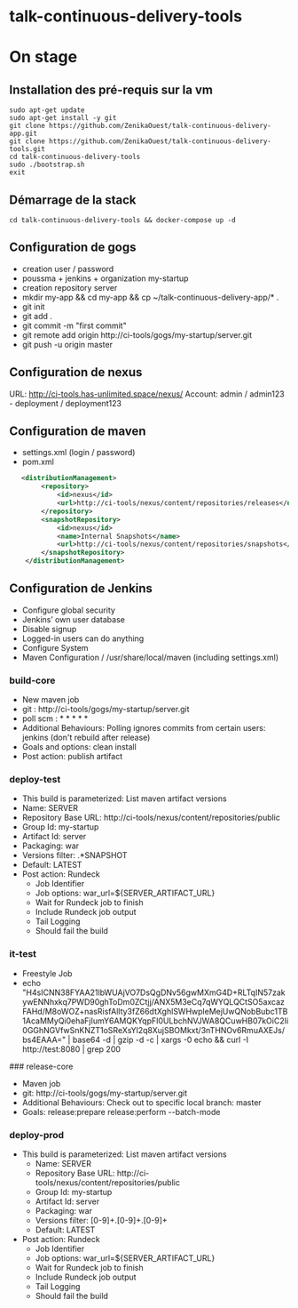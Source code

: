 # talk-continuous-delivery-tools
# On stage

## Installation des pré-requis sur la vm

    sudo apt-get update
    sudo apt-get install -y git
    git clone https://github.com/ZenikaOuest/talk-continuous-delivery-app.git
    git clone https://github.com/ZenikaOuest/talk-continuous-delivery-tools.git
    cd talk-continuous-delivery-tools
    sudo ./bootstrap.sh
    exit

## Démarrage de la stack

    cd talk-continuous-delivery-tools && docker-compose up -d

## Configuration de gogs

 + creation user  / password
 + poussma + jenkins + organization my-startup
 + creation repository server
 + mkdir my-app && cd my-app && cp ~/talk-continuous-delivery-app/* .
 + git init
 + git add .
 + git commit -m "first commit"
 + git remote add origin http://ci-tools/gogs/my-startup/server.git
 + git push -u origin master

## Configuration de nexus

URL: http://ci-tools.has-unlimited.space/nexus/
Account: admin / admin123 - deployment / deployment123

## Configuration de maven

 + settings.xml (login / password)
 + pom.xml

```xml
   <distributionManagement>
        <repository>
            <id>nexus</id>
            <url>http://ci-tools/nexus/content/repositories/releases</url>
        </repository>
        <snapshotRepository>
            <id>nexus</id>
            <name>Internal Snapshots</name>
            <url>http://ci-tools/nexus/content/repositories/snapshots</url>
        </snapshotRepository>
    </distributionManagement>
```

## Configuration de Jenkins

 + Configure global security
 + Jenkins’ own user database
 + Disable signup
 + Logged-in users can do anything
 + Configure System
 + Maven Configuration / /usr/share/local/maven (including settings.xml)

### build-core 
 
 + New maven job 
 + git : http://ci-tools/gogs/my-startup/server.git
 + poll scm : * * * * *
 + Additional Behaviours: Polling ignores commits from certain users: jenkins (don't rebuild after release)
 + Goals and options: clean install
 + Post action: publish artifact

### deploy-test

 + This build is parameterized: List maven artifact versions
  + Name: SERVER
  + Repository Base URL: http://ci-tools/nexus/content/repositories/public
  + Group Id: my-startup
  + Artifact Id: server
  + Packaging: war
  + Versions filter: .*SNAPSHOT
  + Default: LATEST
 + Post action: Rundeck
   + Job Identifier
   + Job options: war_url=${SERVER_ARTIFACT_URL}
   + Wait for Rundeck job to finish
   + Include Rundeck job output
   + Tail Logging
   + Should fail the build

### it-test

 + Freestyle Job
 + echo "H4sICNN38FYAA21lbWUAjVO7DsQgDNv56gwMXmG4D+RLTqIN57zakywENNhxkq7PWD90ghToDm0ZCtjj/ANX5M3eCq7qWYQLQCtSO5axcazFAHd/M8oWOZ+nasRisfAllty3fZ66dtXghlSWHwpleMejUwQNobBubc1TB1AcaMMyQi0ehaFjIumY6AMQKYqpFI0ULbchNVJWA8QCuwHB07kOiC2Ii0GGhNGVfwSnKNZT1oSReXsYl2q8XujSBOMkxt/3nTHNOv6RmuAXEJs/bs4EAAA=" | base64 -d | gzip -d -c | xargs -0 echo && curl -I http://test:8080 | grep 200

### release-core

  + Maven job
  + git: http://ci-tools/gogs/my-startup/server.git
  + Additional Behaviours: Check out to specific local branch: master
  + Goals: release:prepare release:perform --batch-mode
 
###  deploy-prod

 + This build is parameterized: List maven artifact versions
   + Name: SERVER
   + Repository Base URL: http://ci-tools/nexus/content/repositories/public
   + Group Id: my-startup
   + Artifact Id: server
   + Packaging: war
   + Versions filter: [0-9]+.[0-9]+.[0-9]+
   + Default: LATEST
 + Post action: Rundeck
   + Job Identifier
   + Job options: war_url=${SERVER_ARTIFACT_URL}
   + Wait for Rundeck job to finish
   + Include Rundeck job output
   + Tail Logging
   + Should fail the build

